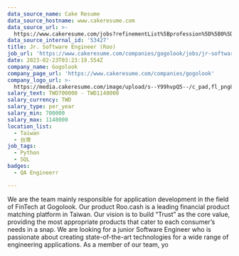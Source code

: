 ```yaml
---
data_source_name: Cake Resume
data_source_hostname: www.cakeresume.com
data_source_url: >-
  https://www.cakeresume.com/jobs?refinementList%5Bprofession%5D%5B0%5D=engineering_qa-engineer&refinementList%5Bsalary_currency%5D=TWD&range%5Bsalary_range%5D%5Bmin%5D=800096
data_source_internal_id: '53427'
title: Jr. Software Engineer (Roo)
job_url: 'https://www.cakeresume.com/companies/gogolook/jobs/jr-software-engineer-roo'
date: 2023-02-23T03:23:19.554Z
company_name: Gogolook
company_page_url: 'https://www.cakeresume.com/companies/gogolook'
company_logo_url: >-
  https://media.cakeresume.com/image/upload/s--Y99hvpQ5--/c_pad,fl_png8,h_200,w_200/v1618254473/gi3vnzovbkfiqffe6fu7.png
salary_text: TWD700000 - TWD1148000
salary_currency: TWD
salary_type: per_year
salary_min: 700000
salary_max: 1148000
location_list:
  - Taiwan
  - 台灣
job_tags:
  - Python
  - SQL
badges:
  - QA Engineerr

---
```


We are the team mainly responsible for application development in the field of FinTech at Gogolook. Our product Roo.cash is a leading financial product matching platform in Taiwan. Our vision is to build “Trust” as the core value, providing the most appropriate products that cater to each consumer’s needs in a snap. We are looking for a junior Software Engineer who is passionate about creating state-of-the-art technologies for a wide range of engineering applications. As a member of our team, yo